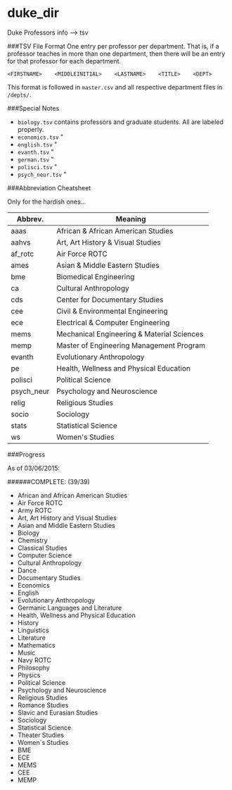 # duke_dir
Duke Professors info --> tsv

###TSV File Format
One entry per professor per department. That is, if a professor teaches in more than one department, 
then there will be an entry for that professor for each department.

`<FIRSTNAME>    <MIDDLEINITIAL>    <LASTNAME>    <TITLE>    <DEPT>`

This format is followed in `master.csv` and all respective department files in `/depts/`.

###Special Notes

* `biology.tsv` contains professors and graduate students. All are labeled properly. 
* `economics.tsv` "
* `english.tsv` " 
* `evanth.tsv` "
* `german.tsv` "
* `polisci.tsv` "
* `psych_neur.tsv` "

###Abbreviation Cheatsheet

Only for the hardish ones...

Abbrev. | Meaning
--- | ---
aaas | African & African American Studies
aahvs | Art, Art History & Visual Studies
af_rotc | Air Force ROTC
ames | Asian & Middle Eastern Studies
bme | Biomedical Engineering
ca | Cultural Anthropology
cds | Center for Documentary Studies
cee | Civil & Environmental Engineering
ece | Electrical & Computer Engineering
mems | Mechanical Engineering & Material Sciences
memp | Master of Engineering Management Program
evanth |  Evolutionary Anthropology
pe | Health, Wellness and Physical Education
polisci | Political Science
psych_neur | Psychology and Neuroscience
relig | Religious Studies
socio | Sociology
stats | Statistical Science
ws  | Women's Studies

###Progress

As of 03/06/2015: 

######COMPLETE: (39/39)

* African and African American Studies
* Air Force ROTC
* Army ROTC
* Art, Art History and Visual Studies
* Asian and Middle Eastern Studies
* Biology
* Chemistry
* Classical Studies
* Computer Science
* Cultural Anthropology
* Dance
* Documentary Studies
* Economics
* English
* Evolutionary Anthropology
* Germanic Languages and Literature
* Health, Wellness and Physical Education
* History
* Linguistics
* Literature
* Mathematics
* Music
* Navy ROTC
* Philosophy
* Physics
* Political Science
* Psychology and Neuroscience 
* Religious Studies
* Romance Studies
* Slavic and Eurasian Studies
* Sociology
* Statistical Science
* Theater Studies
* Women´s Studies
* BME
* ECE
* MEMS
* CEE
* MEMP